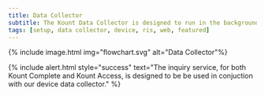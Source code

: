 ```yaml
---
title: Data Collector
subtitle: The Kount Data Collector is designed to run in the background while a webpage loads in a client browser, or while in a mobile application (iOS or Android, see link below for mobile SDKs).
tags: [setup, data collector, device, ris, web, featured]
---
```


{% include image.html img="flowchart.svg" alt="Data Collector"%}

{% include alert.html style="success" text="The inquiry service, for both Kount Complete and Kount Access, is designed to be be used in conjuction with our device data collector." %}







